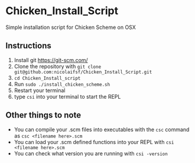 # Chicken_Install_Script
Simple installation script for Chicken Scheme on OSX


## Instructions
1. Install git https://git-scm.com/
2. Clone the repository with `git clone git@github.com:nicolaifsf/Chicken_Install_Script.git`
3. `cd Chicken_Install_script`
4. Run `sudo ./install_chicken_scheme.sh`
5. Restart your terminal
6. type `csi` into your terminal to start the REPL


## Other things to note
* You can compile your .scm files into executables with the `csc` command as `csc <filename here>.scm`
* You can load your .scm defined functions into your REPL with `csi <filename here>.scm`
* You can check what version you are running with `csi -version`

